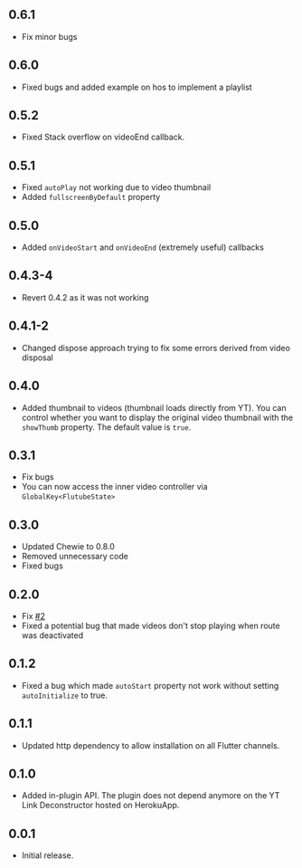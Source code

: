 ## 0.6.1

* Fix minor bugs

## 0.6.0

* Fixed bugs and added example on hos to implement a playlist

## 0.5.2

* Fixed Stack overflow on videoEnd callback.

## 0.5.1

* Fixed `autoPlay` not working due to video thumbnail
* Added `fullscreenByDefault` property

## 0.5.0

* Added `onVideoStart` and `onVideoEnd` (extremely useful) callbacks

## 0.4.3-4

* Revert 0.4.2 as it was not working

## 0.4.1-2

* Changed dispose approach trying to fix some errors derived from video disposal

## 0.4.0

* Added thumbnail to videos (thumbnail loads directly from YT). You can control whether you want to display the original video thumbnail with the `showThumb` property. The default value is `true`.

## 0.3.1

* Fix bugs
* You can now access the inner video controller via `GlobalKey<FlutubeState>`

## 0.3.0

* Updated Chewie to 0.8.0
* Removed unnecessary code
* Fixed bugs

## 0.2.0

* Fix [#2](https://github.com/ja2375/FluTube/issues/2)
* Fixed a potential bug that made videos don't stop playing when route was deactivated

## 0.1.2

* Fixed a bug which made `autoStart` property not work without setting `autoInitialize` to true.

## 0.1.1

* Updated http dependency to allow installation on all Flutter channels.

## 0.1.0

* Added in-plugin API. The plugin does not depend anymore on the YT Link Deconstructor hosted on HerokuApp.

## 0.0.1

* Initial release.
